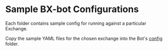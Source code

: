 # Sample BX-bot Configurations

Each folder contains sample config for running against a particular Exchange.
 
Copy the sample YAML files for the chosen exchange into the Bot's [config](../../config) folder.
